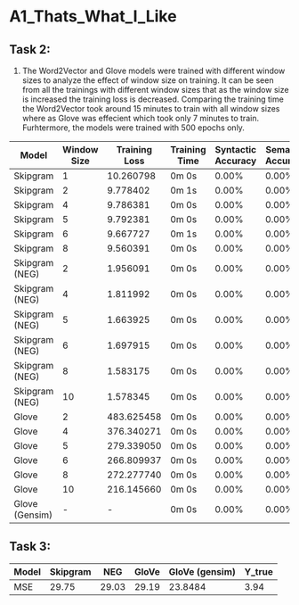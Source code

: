 # A1_Thats_What_I_Like
## Task 2:
1. The Word2Vector and Glove models were trained with different window sizes to analyze the effect of window size on training. It can be seen from all the trainings with different window sizes that as the window size is increased the training loss is decreased. 
Comparing the training time the Word2Vector took around 15 minutes to train with all window sizes where as Glove was effecient which took only 7 minutes to train. 
Furhtermore, the models were trained with 500 epochs only.

| Model            | Window Size | Training Loss | Training Time | Syntactic Accuracy | Semantic Accuracy |
|------------------|-------------|---------------|---------------|---------------------|--------------------|
| Skipgram         |   1         | 10.260798     |  0m 0s        | 0.00%               | 0.00%              |
| Skipgram         |   2         | 9.778402      |  0m 1s        | 0.00%               | 0.00%              |
| Skipgram         |   4         | 9.786381      |  0m 0s        | 0.00%               | 0.00%              |
| Skipgram         |   5         | 9.792381      |  0m 0s        | 0.00%               | 0.00%              |
| Skipgram         |   6         | 9.667727      |  0m 1s        | 0.00%               | 0.00%              |
| Skipgram         |   8         | 9.560391      |  0m 0s        | 0.00%               | 0.00%              |
| Skipgram (NEG)   |   2         | 1.956091      |  0m 0s        | 0.00%               | 0.00%              |
| Skipgram (NEG)   |   4         | 1.811992      |  0m 0s        | 0.00%               | 0.00%              |
| Skipgram (NEG)   |   5         | 1.663925      |  0m 0s        | 0.00%               | 0.00%              |
| Skipgram (NEG)   |   6         | 1.697915      |  0m 0s        | 0.00%               | 0.00%              |
| Skipgram (NEG)   |   8         | 1.583175      |  0m 0s        | 0.00%               | 0.00%              |
| Skipgram (NEG)   |  10         | 1.578345      |  0m 0s        | 0.00%               | 0.00%              |
| Glove            |  2          | 483.625458    |  0m 0s        | 0.00%               | 0.00%              |
| Glove            |  4          | 376.340271    |  0m 0s        | 0.00%               | 0.00%              |
| Glove            |  5          | 279.339050    |  0m 0s        | 0.00%               | 0.00%              |
| Glove            |  6          | 266.809937    |  0m 0s        | 0.00%               | 0.00%              |
| Glove            |  8          | 272.277740    |  0m 0s        | 0.00%               | 0.00%              |
| Glove            | 10          | 216.145660    |  0m 0s        | 0.00%               | 0.00%              |
| Glove (Gensim)   | -           | -             |  0m 0s        | 0.00%               | 0.00%              |


## Task 3:
| Model | Skipgram | NEG | GloVe | GloVe (gensim) | Y_true |
|-------|----------|-----|-------|----------------|--------|
| MSE   | 29.75    |29.03|29.19  | 23.8484        | 3.94   |



